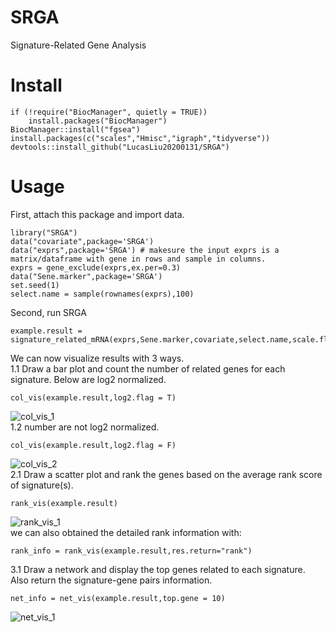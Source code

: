 # SRGA
Signature-Related Gene Analysis

# Install
```
if (!require("BiocManager", quietly = TRUE))
    install.packages("BiocManager")
BiocManager::install("fgsea")
install.packages(c("scales","Hmisc","igraph","tidyverse")) 
devtools::install_github("LucasLiu20200131/SRGA")
```

# Usage
First, attach this package and import data.
```
library("SRGA")
data("covariate",package='SRGA')
data("exprs",package='SRGA') # makesure the input exprs is a matrix/dataframe with gene in rows and sample in columns.
exprs = gene_exclude(exprs,ex.per=0.3)
data("Sene.marker",package='SRGA')
set.seed(1)
select.name = sample(rownames(exprs),100)
```
Second, run SRGA
```
example.result = signature_related_mRNA(exprs,Sene.marker,covariate,select.name,scale.flag=FALSE)
```
We can now visualize results with 3 ways.  
1.1 Draw a bar plot and count the number of related genes for each signature. Below are log2 normalized.
```
col_vis(example.result,log2.flag = T)
```
![col_vis_1](https://github.com/LucasLiu20200131/images/blob/main/git_image/col_vis_1.png)  
1.2 number are not log2 normalized.
```
col_vis(example.result,log2.flag = F)
```
![col_vis_2](https://github.com/LucasLiu20200131/images/blob/main/git_image/col_vis_2.png)  
2.1 Draw a scatter plot and rank the genes based on the average rank score of signature(s).
```
rank_vis(example.result)
```
![rank_vis_1](https://github.com/LucasLiu20200131/images/blob/main/git_image/rank_vis_1.png)  
we can also obtained the detailed rank information with:
```
rank_info = rank_vis(example.result,res.return="rank")
```
3.1 Draw a network and display the top genes related to each signature. Also return the signature-gene pairs information.
```
net_info = net_vis(example.result,top.gene = 10)
```
![net_vis_1](https://github.com/LucasLiu20200131/images/blob/main/git_image/net_vis_1.png)
